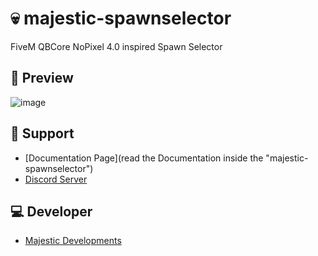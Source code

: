 # 💀 majestic-spawnselector
FiveM QBCore NoPixel 4.0 inspired Spawn Selector

## 👀 Preview
![image](https://github.com/majestic-development/majestic-spawnselector/assets/154363410/2fca777c-58b1-4c57-83e7-24556bbbe585)



## 🤝 Support
- [Documentation Page](read the Documentation inside the "majestic-spawnselector")
- [Discord Server](https://discord.gg/SbjjtT9WsG)

## 💻 Developer
- [Majestic Developments](https://discord.gg/SbjjtT9WsG)
